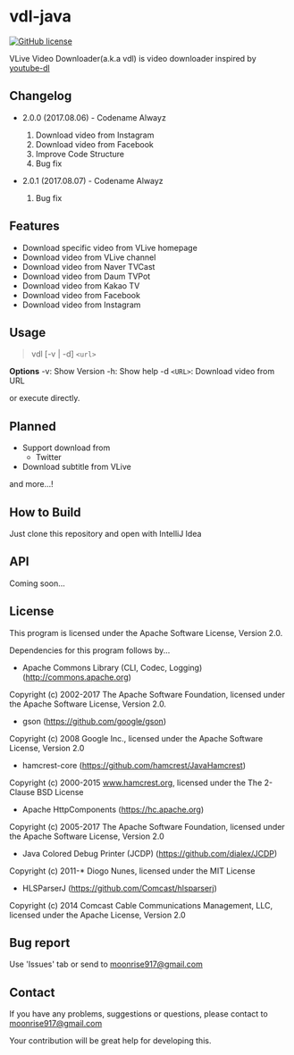 # vdl-java

[![GitHub license](https://img.shields.io/badge/license-Apache%202-blue.svg)](https://raw.githubusercontent.com/qscx9512/vdl-java/master/LICENSE)

VLive Video Downloader(a.k.a vdl) is video downloader inspired by [youtube-dl](https://github.com/rg3/youtube-dl)



## Changelog

 - 2.0.0 (2017.08.06) - Codename Alwayz
   1. Download video from Instagram
   2. Download video from Facebook
   3. Improve Code Structure
   4. Bug fix
   
 - 2.0.1 (2017.08.07) - Codename Alwayz
    1. Bug fix
  
## Features

 - Download specific video from VLive homepage
 - Download video from VLive channel
 - Download video from Naver TVCast
 - Download video from Daum TVPot
 - Download video from Kakao TV
 - Download video from Facebook
 - Download video from Instagram
 
 
## Usage

> vdl [-v | -d] `<url>`

**Options**
-v: Show Version
-h: Show help
-d `<URL>`: Download video from URL

or execute directly.



## Planned

 - Support download from
   - Twitter
 - Download subtitle from VLive 

and more...!



## How to Build

Just clone this repository and open with IntelliJ Idea

## API

Coming soon...


## License

This program is licensed under the Apache Software License, Version 2.0.
 
 Dependencies for this program follows by...



 - Apache Commons Library (CLI, Codec, Logging) (http://commons.apache.org)
 
 Copyright (c) 2002-2017 The Apache Software Foundation, licensed under the Apache Software License, Version 2.0.

 - gson (https://github.com/google/gson)
 
 Copyright (c) 2008 Google Inc., licensed under the Apache Software License, Version 2.0
 
 - hamcrest-core (https://github.com/hamcrest/JavaHamcrest)
 
 Copyright (c) 2000-2015 www.hamcrest.org, licensed under the The 2-Clause BSD License
 
 - Apache HttpComponents (https://hc.apache.org)
 
 Copyright (c) 2005-2017 The Apache Software Foundation, licensed under the Apache Software License, Version 2.0
 
 - Java Colored Debug Printer (JCDP) (https://github.com/dialex/JCDP)
 
 Copyright (c) 2011-* Diogo Nunes, licensed under the MIT License
 
 - HLSParserJ (https://github.com/Comcast/hlsparserj)
 
 Copyright (c) 2014 Comcast Cable Communications Management, LLC, licensed under the Apache License, Version 2.0
 
 ## Bug report
 
 
 Use 'Issues' tab or send to moonrise917@gmail.com


## Contact

If you have any problems, suggestions or questions, please contact to moonrise917@gmail.com

Your contribution will be great help for developing this.
